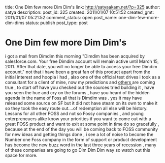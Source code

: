title: One Dim few more Dim Dim's
link: http://satyaakam.net/?p=325
author: satya
description: 
post_id: 325
created: 2011/01/07 10:51:52
created_gmt: 2011/01/07 05:21:52
comment_status: open
post_name: one-dim-few-more-dim-dims
status: publish
post_type: post

# One Dim few more Dim Dim's

i got a mail from Dimdim this morning "Dimdim has been acquired by salesforce.com. Your free Dimdim account will remain active until March 15, 2011. After that date, you will no longer be able to access your free Dimdim account." not that i have been a great fan of this product apart from the initial interest and hoopla i had , also one of the official test drives i took as a consultant for a client of mine, now my predictions and [others ](http://bit.ly/9dBu6p) are coming true , to start off have you checked out the sources tried building it , have you seen the hue and cry on the forums , have you heard of the hidden agenda in the name of Foss all that is Dimdim was . yes it may have released some source on SF but it did not have steam on its own to make it so they took the easy route out....of redemption all else will be history. Lessons for all other FOSS and not so Fossy companies , and young enterpreneuers alike know your priorities if you want to come out with a great FOSS product and want to exit at some point in time do so gracefully , because at the end of the day you will be coming back to FOSS community for new ideas and getting things done , i see a lot of noise to become the Number one Foss company in the form of support or product development has become the new buzz word in the last three years of recession , many of these companies are going to go Dim Dim Dim way so watch out this space for more.